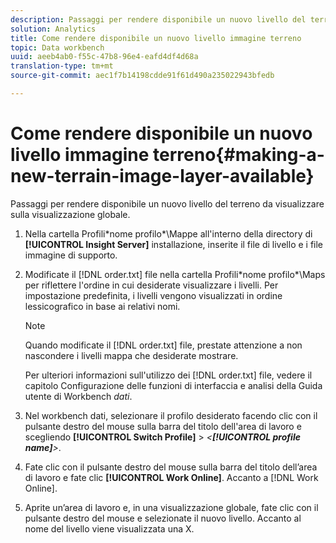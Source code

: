 ```yaml
---
description: Passaggi per rendere disponibile un nuovo livello del terreno da visualizzare sulla visualizzazione globale.
solution: Analytics
title: Come rendere disponibile un nuovo livello immagine terreno
topic: Data workbench
uuid: aeeb4ab0-f55c-47b8-96e4-eafd4df4d68a
translation-type: tm+mt
source-git-commit: aec1f7b14198cdde91f61d490a235022943bfedb

---
```



# Come rendere disponibile un nuovo livello immagine terreno{#making-a-new-terrain-image-layer-available}

Passaggi per rendere disponibile un nuovo livello del terreno da visualizzare sulla visualizzazione globale.

1. Nella cartella Profili\*nome profilo*\Mappe all&#39;interno della directory di **[!UICONTROL Insight Server]** installazione, inserite il file di livello e i file immagine di supporto.
1. Modificate il [!DNL order.txt] file nella cartella Profili\*nome profilo*\Maps per riflettere l&#39;ordine in cui desiderate visualizzare i livelli. Per impostazione predefinita, i livelli vengono visualizzati in ordine lessicografico in base ai relativi nomi.

   >[!NOTE]
   >
   >Quando modificate il [!DNL order.txt] file, prestate attenzione a non nascondere i livelli mappa che desiderate mostrare.

   Per ulteriori informazioni sull&#39;utilizzo dei [!DNL order.txt] file, vedere il capitolo Configurazione delle funzioni di interfaccia e analisi della Guida utente di Workbench *dati*.

1. Nel workbench dati, selezionare il profilo desiderato facendo clic con il pulsante destro del mouse sulla barra del titolo dell&#39;area di lavoro e scegliendo **[!UICONTROL Switch Profile]** > *&lt;**[!UICONTROL profile name]**>*.
1. Fate clic con il pulsante destro del mouse sulla barra del titolo dell’area di lavoro e fate clic **[!UICONTROL Work Online]**. Accanto a [!DNL Work Online].
1. Aprite un’area di lavoro e, in una visualizzazione globale, fate clic con il pulsante destro del mouse e selezionate il nuovo livello. Accanto al nome del livello viene visualizzata una X.
